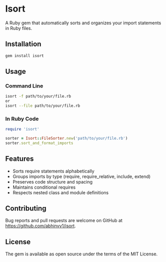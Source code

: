 # Isort

A Ruby gem that automatically sorts and organizes your import statements in Ruby files.

## Installation

```bash
gem install isort
```

## Usage

### Command Line

```bash
isort -f path/to/your/file.rb
or
isort --file path/to/your/file.rb
```

### In Ruby Code

```ruby
require 'isort'

sorter = Isort::FileSorter.new('path/to/your/file.rb')
sorter.sort_and_format_imports
```

## Features

- Sorts require statements alphabetically
- Groups imports by type (require, require_relative, include, extend)
- Preserves code structure and spacing
- Maintains conditional requires
- Respects nested class and module definitions

## Contributing

Bug reports and pull requests are welcome on GitHub at https://github.com/abhinvv1/isort.

## License

The gem is available as open source under the terms of the MIT License.
